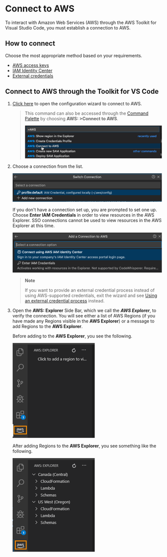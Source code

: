 # Connect to AWS

To interact with Amazon Web Services \(AWS\) through the AWS Toolkit for Visual Studio Code, you must establish a connection to AWS\.

## How to connect

Choose the most appropriate method based on your requirements.

-   [AWS access keys](https://docs.aws.amazon.com/toolkit-for-vscode/latest/userguide/obtain-credentials.html)
-   [IAM Identity Center](https://docs.aws.amazon.com/toolkit-for-vscode/latest/userguide/sso-credentials.html)
-   [External credentials](https://docs.aws.amazon.com/toolkit-for-vscode/latest/userguide/external-credential-process.html)

## Connect to AWS through the Toolkit for VS Code

1. [Click here](command:aws.login) to open the configuration wizard to connect to AWS.

    > This command can also be accessed through the [Command Palette](https://docs.aws.amazon.com/toolkit-for-vscode/latest/userguide/toolkit-navigation.html#command-locations) by choosing **AWS: >Connect to AWS**\.
    >
    > ![AWS Toolkit Command palette, Connect to AWS](./images/aws-toolkit-commandpalette.png)

2. Choose a connection from the list\.

    ![AWS Toolkit command palette choose profile window](./images/aws-toolkit-choose-connection.png)

    If you don't have a connection set up, you are prompted to set one up\. Choose **Enter IAM Credentials** in order to view resources in the AWS Explorer. SSO connections cannot be used to view resources in the AWS Explorer at this time.

    ![AWS Toolkit setup profile prompt.](./images/aws-toolkit-add-connection.png)

    > **Note**
    >
    > If you want to provide an external credential process instead of using AWS\-supported credentials, exit the wizard and see [Using an external credential process](https://docs.aws.amazon.com/toolkit-for-vscode/latest/userguide/external-credential-process.html) instead\.

3. Open the **AWS: Explorer** Side Bar, which we call the **_AWS Explorer_**, to verify the connection\. You will see either a list of AWS Regions \(if you have made any Regions visible in the **AWS Explorer**\) or a message to add Regions to the **AWS Explorer**\.

    Before adding to the **AWS Explorer**, you see the following\.

    ![AWS Explorer without Regions](./images/aws-explorer-no-regions.png)

    After adding Regions to the **AWS Explorer**, you see something like the following\.

    ![AWS Explorer with regions](./images/aws-explorer-with-regions.png)
